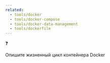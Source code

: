 ```yaml
---
related:
  - tools/docker
  - tools/docker-compose
  - tools/docker-data-management
  - tools/dockerfile
---
```


<aside class="callout">
  <div class="callout__icon">❓</div>
  <div class="callout__content">
    <p>
      Опишите жизненный цикл контейнера Docker
    </p>
  </div>
</aside>
